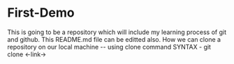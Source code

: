 # First-Demo
This is going to be a repository which will include my learning process of git and github.
This README.md file can be editted also.
How we can clone a repository on our local machine -- using clone command 
SYNTAX - git clone <-link->